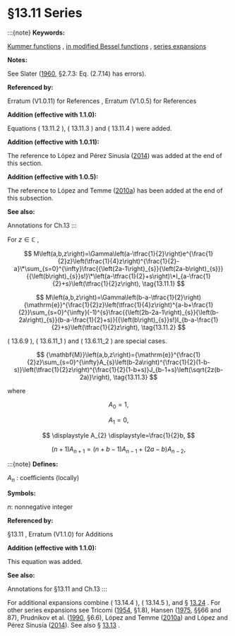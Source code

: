 # §13.11 Series

:::{note}
**Keywords:**

[Kummer functions](http://dlmf.nist.gov/search/search?q=Kummer%20functions) , [in modified Bessel functions](http://dlmf.nist.gov/search/search?q=in%20modified%20Bessel%20functions) , [series expansions](http://dlmf.nist.gov/search/search?q=series%20expansions)

**Notes:**

See Slater ([1960](./bib/S.html#bib2098 "Confluent Hypergeometric Functions"), §2.7.3: Eq. (2.7.14) has errors).

**Referenced by:**

Erratum (V1.0.11) for References , Erratum (V1.0.5) for References

**Addition (effective with 1.1.0):**

Equations ( 13.11.2 ), ( 13.11.3 ) and ( 13.11.4 ) were added.

**Addition (effective with 1.0.11):**

The reference to López and Pérez Sinusía ([2014](./bib/L.html#bib2868 "New series expansions for the confluent hypergeometric function ⁢ M ( a , b , z )")) was added at the end of this section.

**Addition (effective with 1.0.5):**

The reference to López and Temme ([2010a](./bib/L.html#bib2770 "Asymptotics and numerics of polynomials used in Tricomi and Buchholz expansions of Kummer functions")) has been added at the end of this subsection.

**See also:**

Annotations for Ch.13
:::

For $z\in\mathbb{C}$ ,


<a id="E1"></a>
$$
M\left(a,b,z\right)=\Gamma\left(a-\tfrac{1}{2}\right)e^{\frac{1}{2}z}\left(\tfrac{1}{4}z\right)^{\frac{1}{2}-a}\*\sum_{s=0}^{\infty}\frac{{\left(2a-1\right)_{s}}{\left(2a-b\right)_{s}}}{{\left(b\right)_{s}}s!}\*\left(a-\tfrac{1}{2}+s\right)\*I_{a-\frac{1}{2}+s}\left(\tfrac{1}{2}z\right), \tag{13.11.1}
$$


<a id="E2"></a>
$$
M\left(a,b,z\right)=\Gamma\left(b-a-\tfrac{1}{2}\right){\mathrm{e}}^{\frac{1}{2}z}\left(\tfrac{1}{4}z\right)^{a-b+\frac{1}{2}}\sum_{s=0}^{\infty}(-1)^{s}\frac{{\left(2b-2a-1\right)_{s}}{\left(b-2a\right)_{s}}(b-a-\frac{1}{2}+s)}{{\left(b\right)_{s}}s!}I_{b-a-\frac{1}{2}+s}\left(\tfrac{1}{2}z\right), \tag{13.11.2}
$$

( 13.6.9 ), ( 13.6.11_1 ) and ( 13.6.11_2 ) are special cases.


<a id="E3"></a>
$$
{\mathbf{M}}\left(a,b,z\right)={\mathrm{e}}^{\frac{1}{2}z}\sum_{s=0}^{\infty}A_{s}\left(b-2a\right)^{\frac{1}{2}(1-b-s)}\left(\tfrac{1}{2}z\right)^{\frac{1}{2}(1-b+s)}J_{b-1+s}\left(\sqrt{2z(b-2a)}\right), \tag{13.11.3}
$$

where

<a id="E4"></a>

<a id="Ex1"></a>
$$
\displaystyle A_{0} \displaystyle=1, \tag{13.11.4}
$$

<a id="Ex2"></a>
$$
\displaystyle A_{1} \displaystyle=0,
$$

<a id="Ex3"></a>
$$
\displaystyle A_{2} \displaystyle=\frac{1}{2}b,
$$

<a id="Ex4"></a>
$$
\displaystyle(n+1)A_{n+1} \displaystyle=(n+b-1)A_{n-1}+(2a-b)A_{n-2},
$$

:::{note}
**Defines:**

$A_{n}$ : coefficients (locally)

**Symbols:**

$n$: nonnegative integer

**Referenced by:**

§13.11 , Erratum (V1.1.0) for Additions

**Addition (effective with 1.1.0):**

This equation was added.

**See also:**

Annotations for §13.11 and Ch.13
:::

For additional expansions combine ( 13.14.4 ), ( 13.14.5 ), and § [13.24](./13.24.md "§13.24 Series ‣ Whittaker Functions ‣ Chapter 13 Confluent Hypergeometric Functions") . For other series expansions see Tricomi ([1954](./bib/T.html#bib2278 "Funzioni ipergeometriche confluenti"), §1.8), Hansen ([1975](./bib/H.html#bib1035 "A Table of Series and Products"), §§66 and 87), Prudnikov et al. ([1990](./bib/P.html#bib1905 "Integrals and Series: More Special Functions, Vol. 3"), §6.6), López and Temme ([2010a](./bib/L.html#bib2770 "Asymptotics and numerics of polynomials used in Tricomi and Buchholz expansions of Kummer functions")) and López and Pérez Sinusía ([2014](./bib/L.html#bib2868 "New series expansions for the confluent hypergeometric function ⁢ M ( a , b , z )")). See also § [13.13](./13.13.md "§13.13 Addition and Multiplication Theorems ‣ Kummer Functions ‣ Chapter 13 Confluent Hypergeometric Functions") .
